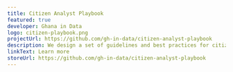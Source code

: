 ```yaml
---
title: Citizen Analyst Playbook
featured: true
developer: Ghana in Data
logo: citizen-playbook.png
projectUrl: https://github.com/gh-in-data/citizen-analyst-playbook
description: We design a set of guidelines and best practices for citizen analysts to collect and conduct analysis on data based on the 17 SDG themes to contribute to our rich pool of data and insight.
linkText: Learn more
storeUrl: https://github.com/gh-in-data/citizen-analyst-playbook
---
```

